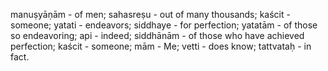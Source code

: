 manuṣyāṇām - of men; sahasreṣu - out of many thousands; kaścit - someone; yatati - endeavors; siddhaye - for perfection; yatatām - of those so endeavoring; api - indeed; siddhānām - of those who have achieved perfection; kaścit - someone; mām - Me; vetti - does know; tattvataḥ - in fact.